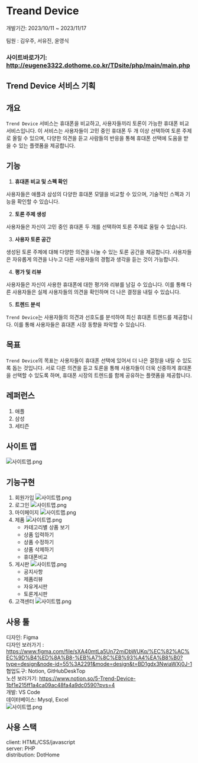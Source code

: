 # Treand Device

개발기간: 2023/10/11 ~ 2023/11/17

팀원 : 김우주, 서유진, 윤영식

### 사이트바로가기: http://eugene3322.dothome.co.kr/TDsite/php/main/main.php

## Trend Device 서비스 기획

## 개요

`Trend Device` 서비스는 휴대폰을 비교하고, 사용자들끼리 토론이 가능한 휴대폰 비교 서비스입니다. 이 서비스는 사용자들이 고민 중인 휴대폰 두 개 이상 선택하여 토론 주제로 올릴 수 있으며, 다양한 의견을 듣고 사람들의 반응을 통해 휴대폰 선택에 도움을 받을 수 있는 플랫폼을 제공합니다.

## 기능

1. **휴대폰 비교 및 스펙 확인**

사용자들은 애플과 삼성의 다양한 휴대폰 모델을 비교할 수 있으며, 기술적인 스펙과 기능을 확인할 수 있습니다.

2. **토론 주제 생성**

사용자들은 자신이 고민 중인 휴대폰 두 개를 선택하여 토론 주제로 올릴 수 있습니다. 

3. **사용자 토론 공간**

생성된 토론 주제에 대해 다양한 의견을 나눌 수 있는 토론 공간을 제공합니다. 사용자들은 자유롭게 의견을 나누고 다른 사용자들의 경험과 생각을 듣는 것이 가능합니다.

4. **평가 및 리뷰**

사용자들은 자신이 사용한 휴대폰에 대한 평가와 리뷰를 남길 수 있습니다. 이를 통해 다른 사용자들은 실제 사용자들의 의견을 확인하며 더 나은 결정을 내릴 수 있습니다.

5. **트렌드 분석**

 `Trend Device`는 사용자들의 의견과 선호도를 분석하여 최신 휴대폰 트렌드를 제공합니다. 이를 통해 사용자들은 휴대폰 시장 동향을 파악할 수 있습니다.

## 목표

 `Trend Device`의 목표는 사용자들이 휴대폰 선택에 있어서 더 나은 결정을 내릴 수 있도록 돕는 것입니다. 서로 다른 의견을 듣고 토론을 통해 사용자들이 더욱 신중하게 휴대폰을 선택할 수 있도록 하며, 휴대폰 시장의 트렌드를 함께 공유하는 플랫폼을 제공합니다.

 ## 레퍼런스

1. 애플
2. 삼성
3. 세티즌

## 사이트 맵
![사이트맵.png](sitemap.png)

## 기능구현

1. 회원가입
![사이트맵.png](Join.png)
2. 로그인
![사이트맵.png](Login.png)
3. 마이페이지
![사이트맵.png](Mypage.png)
4. 제품
![사이트맵.png](Phone.png)
    - 카테고리별 상품 보기
    - 상품 입력하기
    - 상품 수정하기
    - 상품 삭제하기
    - 휴대폰비교
5. 게시판
![사이트맵.png](Board.png)
    - 공지사항
    - 제품리뷰
    - 자유게시판
    - 토론게시판
6. 고객센터
![사이트맵.png](Connect.png)

## 사용 툴
디자인: Figma <br/>
디자인 보러가기 : https://www.figma.com/file/sXA40mtLa5Un72miDbWUKq/%EC%82%AC%EC%9D%B4%ED%8A%B8-%EB%A7%8C%EB%93%A4%EA%B8%B0?type=design&node-id=55%3A2291&mode=design&t=BD1gdx3NwiaWXj0J-1 <br/>
협업도구: Notion, GitHubDeskTop<br/>
노션 보러가기: https://www.notion.so/5-Trend-Device-1bf1e215ff1a4ca09ac48fa4a9dc0590?pvs=4<br />
개발: VS Code<br/>
데이터베이스: Mysql, Excel<br/>
![사이트맵.png](Mysql.png)

## 사용 스택
client: HTML/CSS/javascript<br/>
server: PHP<br/>
distribution: DotHome<br/>




